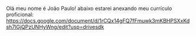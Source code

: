 Olá meu nome é João Paulo! abaixo estarei anexando meu currículo proficional:
https://docs.google.com/document/d/1rCQx14gFQ7fFmuwk3mKBHPSXxKdsh7lGjQPzUNHyWng/edit?usp=drivesdk
